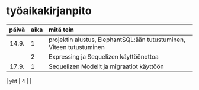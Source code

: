 # työaikakirjanpito

| päivä | aika | mitä tein                                                            |
| :---: | :--- | :------------------------------------------------------------------- |
| 14.9. | 1    | projektin alustus, ElephantSQL:ään tutustuminen, Viteen tutustuminen |
|       | 2    | Expressing ja Sequelizen käyttöönottoa                               |
| 17.9. | 1    | Sequelizen Modelit ja migraatiot käyttöön                            |

| yht | 4 | |
